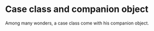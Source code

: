 Case class and companion object
===
Among many wonders, a case class come with his companion object.
